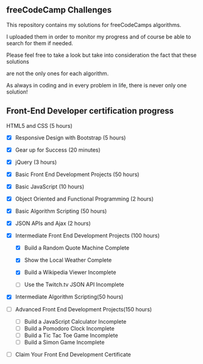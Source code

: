 
freeCodeCamp Challenges
-----------------------

This repository contains my solutions for freeCodeCamps algorithms.

I uploaded them in order to monitor my progress and of course be able to search for them if needed.


Please feel free to take a look but take into consideration the fact that these solutions

are not the only ones for each algorithm.


As always in coding and in every problem in life, there is never only one solution!


## Front-End Developer certification progress ##


HTML5 and CSS (5 hours)
- [x] Responsive Design with Bootstrap (5 hours)
- [x] Gear up for Success (20 minutes)
- [x] jQuery (3 hours)
- [x] Basic Front End Development Projects (50 hours)
- [x] Basic JavaScript (10 hours)
- [x] Object Oriented and Functional Programming (2 hours)
- [x] Basic Algorithm Scripting (50 hours)
- [x] JSON APIs and Ajax (2 hours)
- [x] Intermediate Front End Development Projects (100 hours)
    - [x] Build a Random Quote Machine Complete   
    
    - [x] Show the Local Weather Complete   
    
    - [x] Build a Wikipedia Viewer Incomplete   
    
    - [ ] Use the Twitch.tv JSON API Incomplete   
- [x] Intermediate Algorithm Scripting(50 hours)
- [ ] Advanced Front End Development Projects(150 hours)
    - [ ] Build a JavaScript Calculator Incomplete  
    - [ ] Build a Pomodoro Clock Incomplete     
    - [ ] Build a Tic Tac Toe Game Incomplete    
    - [ ] Build a Simon Game Incomplete   

- [ ] Claim Your Front End Development Certificate




